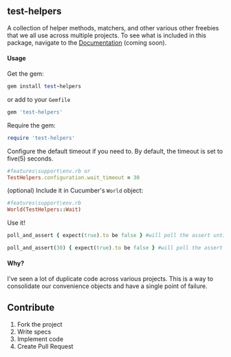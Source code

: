 test-helpers
---------------

A collection of helper methods, matchers, and other various other freebies that we all use across multiple projects.  To see what is included in this package, navigate to the [Documentation](#docs) (coming soon).

#### Usage

Get the gem:

```ruby
gem install test-helpers
```

or add to your ```Gemfile```

```ruby
gem 'test-helpers'
```

Require the gem:
```ruby
require 'test-helpers'
```

Configure the default timeout if you need to.  By default, the timeout is set to five(5) seconds.

```ruby
#features\support\env.rb or 
TestHelpers.configuration.wait_timeout = 30
```

(optional) Include it in Cucumber's ```World``` object:
```ruby
#features\support\env.rb
World(TestHelpers::Wait)
```

Use it!
```ruby
poll_and_assert { expect(true).to be false } #will poll the assert until true or default timeout
```

```ruby
poll_and_assert(30) { expect(true).to be false } #will poll the assert until true or specified timeout
```


#### Why?

I've seen a lot of duplicate code across various projects.  This is a way to consolidate our convenience objects and have a single point of failure.

Contribute
--------------
1. Fork the project
2. Write specs
3. Implement code
4. Create Pull Request